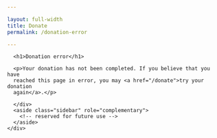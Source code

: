 ```yaml
---

layout: full-width
title: Donate
permalink: /donation-error

---
```



<div style="margin: 0px;">

  <div class="col-sidebar">
    <div class="main-wrapper" style="padding: 0px;">
      <div>

      <h1>Donation error</h1>

      <p>Your donation has not been completed. If you believe that you have
      reached this page in error, you may <a href="/donate">try your donation
      again</a>.</p>

      </div>
      <aside class="sidebar" role="complementary">
        <!-- reserved for future use -->
      </aside>
    </div>
  </div>

</div>



